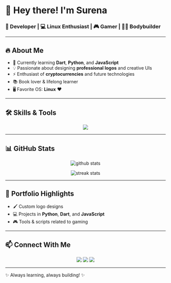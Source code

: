 # 👋 Hey there! I'm Surena

### 🚀 Developer | 💻 Linux Enthusiast | 🎮 Gamer | 🏋️‍♂️ Bodybuilder

---

## 🔥 About Me
- 🌱 Currently learning **Dart**, **Python**, and **JavaScript**
- 💡 Passionate about designing **professional logos** and creative UIs
- ⚡ Enthusiast of **cryptocurrencies** and future technologies
- 📚 Book lover & lifelong learner
- 🖥 Favorite OS: **Linux** ❤️

---

## 🛠 Skills & Tools

<p align="center">
  <img src="https://skillicons.dev/icons?i=python,dart,js,html,css,linux,git,github,vscode,figma" />
</p>

---

## 📊 GitHub Stats

<p align="center">
  <img src="https://github-readme-stats.vercel.app/api?username=Surena&show_icons=true&theme=radical" alt="github stats" />
</p>

<p align="center">
  <img src="https://github-readme-streak-stats.herokuapp.com/?user=Surena&theme=radical" alt="streak stats" />
</p>

---

## 🎨 Portfolio Highlights
- 🖌 Custom logo designs
- 💻 Projects in **Python**, **Dart**, and **JavaScript**
- 🎮 Tools & scripts related to gaming

---

## 📫 Connect With Me
<p align="center">
  <a href="https://github.com/surenaprojects"><img src="https://img.shields.io/badge/GitHub-000?style=for-the-badge&logo=github&logoColor=white" /></a>
  <a href="https://t.me/surenaprojects"><img src="https://img.shields.io/badge/Telegram-2CA5E0?style=for-the-badge&logo=telegram&logoColor=white" /></a>
  <a href="mailto:surenaprojects@gmail.com"><img src="https://img.shields.io/badge/Email-D14836?style=for-the-badge&logo=gmail&logoColor=white" /></a>
</p>

---
✨ Always learning, always building! ✨
